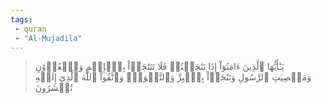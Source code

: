 ```yaml
---
tags: 
 - quran 
 - "Al-Mujadila"
---
```


> يَـٰٓأَيُّهَا ٱلَّذِينَ ءَامَنُوٓاْ إِذَا تَنَٰجَيۡتُمۡ فَلَا تَتَنَٰجَوۡاْ بِٱلۡإِثۡمِ وَٱلۡعُدۡوَٰنِ وَمَعۡصِيَتِ ٱلرَّسُولِ وَتَنَٰجَوۡاْ بِٱلۡبِرِّ وَٱلتَّقۡوَىٰۖ وَٱتَّقُواْ ٱللَّهَ ٱلَّذِيٓ إِلَيۡهِ تُحۡشَرُونَ
